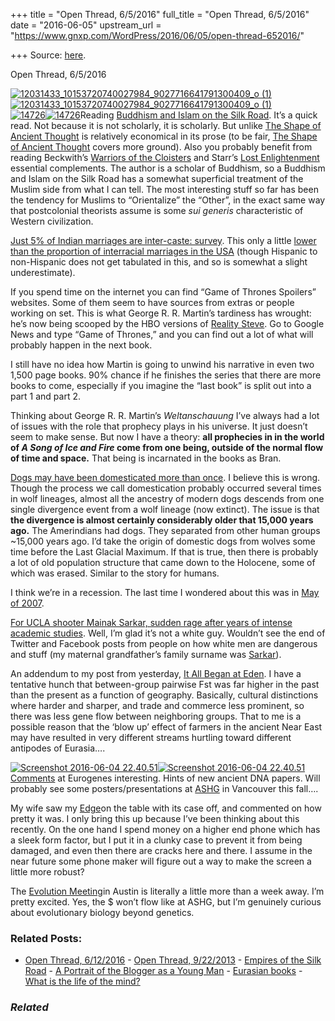 +++
title = "Open Thread, 6/5/2016"
full_title = "Open Thread, 6/5/2016"
date = "2016-06-05"
upstream_url = "https://www.gnxp.com/WordPress/2016/06/05/open-thread-652016/"

+++
Source: [here](https://www.gnxp.com/WordPress/2016/06/05/open-thread-652016/).

Open Thread, 6/5/2016

[![12031433_10153720740027984_9027716641791300409_o (1)](https://i0.wp.com/www.unz.com/wp-content/uploads/2016/06/12031433_10153720740027984_9027716641791300409_o-1-1024x915.jpg?resize=600%2C536)![12031433_10153720740027984_9027716641791300409_o (1)](https://i0.wp.com/www.unz.com/wp-content/uploads/2016/06/12031433_10153720740027984_9027716641791300409_o-1-1024x915.jpg?resize=600%2C536)](https://i0.wp.com/www.unz.com/wp-content/uploads/2016/06/12031433_10153720740027984_9027716641791300409_o-1.jpg)  
[![14726](https://i0.wp.com/www.unz.com/wp-content/uploads/2016/06/14726-208x300.jpg?resize=208%2C300)![14726](https://i0.wp.com/www.unz.com/wp-content/uploads/2016/06/14726-208x300.jpg?resize=208%2C300)](https://www.amazon.com/exec/obidos/ASIN/0812222598/geneexpressio-20)Reading [Buddhism and Islam on the Silk Road](https://www.amazon.com/exec/obidos/ASIN/0812222598/geneexpressio-20). It’s a quick read. Not because it is not scholarly, it is scholarly. But unlike [The Shape of Ancient Thought](https://www.amazon.com/Shape-Ancient-Thought-Comparative-Philosophies-ebook/dp/B007704Y80?ie=UTF8&redirect=true&tag=geneexpressio-20) is relatively economical in its prose (to be fair, [The Shape of Ancient Thought](https://www.amazon.com/Shape-Ancient-Thought-Comparative-Philosophies-ebook/dp/B007704Y80?ie=UTF8&redirect=true&tag=geneexpressio-20) covers more ground). Also you probably benefit from reading Beckwith’s [Warriors of the Cloisters](https://www.amazon.com/exec/obidos/ASIN/0691155313/geneexpressio-20) and Starr’s [Lost Enlightenment](https://www.amazon.com/exec/obidos/ASIN/0691157731/geneexpressio-20) essential complements. The author is a scholar of Buddhism, so a Buddhism and Islam on the Silk Road has a somewhat superficial treatment of the Muslim side from what I can tell. The most interesting stuff so far has been the tendency for Muslims to “Orientalize” the “Other”, in the exact same way that postcolonial theorists assume is some *sui generis* characteristic of Western civilization.

[Just 5% of Indian marriages are inter-caste: survey](http://www.thehindu.com/data/just-5-per-cent-of-indian-marriages-are-intercaste/article6591502.ece). This only a little [lower than the proportion of interracial marriages in the USA](https://www.pewresearch.org/fact-tank/2015/06/12/interracial-marriage-who-is-marrying-out/) (though Hispanic to non-Hispanic does not get tabulated in this, and so is somewhat a slight underestimate).

If you spend time on the internet you can find “Game of Thrones Spoilers” websites. Some of them seem to have sources from extras or people working on set. This is what George R. R. Martin’s tardiness has wrought: he’s now being scooped by the HBO versions of [Reality Steve](http://realitysteve.com/). Go to Google News and type “Game of Thrones,” and you can find out a lot of what will probably happen in the next book.

I still have no idea how Martin is going to unwind his narrative in even two 1,500 page books. 90% chance if he finishes the series that there are more books to come, especially if you imagine the “last book” is split out into a part 1 and part 2.

Thinking about George R. R. Martin’s *Weltanschauung* I’ve always had a lot of issues with the role that prophecy plays in his universe. It just doesn’t seem to make sense. But now I have a theory: **all prophecies in in the world of *A Song of Ice and Fire* come from one being, outside of the normal flow of time and space.** That being is incarnated in the books as Bran.

[Dogs may have been domesticated more than once](http://www.sciencemag.org/news/2016/06/dogs-may-have-been-domesticated-more-once). I believe this is wrong. Though the process we call domestication probably occurred several times in wolf lineages, almost all the ancestry of modern dogs descends from one single divergence event from a wolf lineage (now extinct). The issue is that **the divergence is almost certainly considerably older that 15,000 years ago.** The Amerindians had dogs. They separated from other human groups \~15,000 years ago. I’d take the origin of domestic dogs from wolves some time before the Last Glacial Maximum. If that is true, then there is probably a lot of old population structure that came down to the Holocene, some of which was erased. Similar to the story for humans.

I think we’re in a recession. The last time I wondered about this was in [May of 2007](http://scienceblogs.com/gnxp/2007/05/05/recession/).

[For UCLA shooter Mainak Sarkar, sudden rage after years of intense academic studies](http://www.latimes.com/local/lanow/la-me-la-mainak-sarkar-ucla-shooter-20160602-snap-story.html). Well, I’m glad it’s not a white guy. Wouldn’t see the end of Twitter and Facebook posts from people on how white men are dangerous and stuff (my maternal grandfather’s family surname was [Sarkar](https://en.wikipedia.org/wiki/Kayastha#Modern_India)).

An addendum to my post from yesterday, [It All Began at Eden](http://www.unz.com/gnxp/it-all-began-at-eden/). I have a tentative hunch that between-group pairwise Fst was far higher in the past than the present as a function of geography. Basically, cultural distinctions where harder and sharper, and trade and commerce less prominent, so there was less gene flow between neighboring groups. That to me is a possible reason that the ‘blow up’ effect of farmers in the ancient Near East may have resulted in very different streams hurtling toward different antipodes of Eurasia….

[![Screenshot 2016-06-04 22.40.51](https://i0.wp.com/www.unz.com/wp-content/uploads/2016/06/Screenshot-2016-06-04-22.40.51-155x300.png?resize=155%2C300)![Screenshot 2016-06-04 22.40.51](https://i0.wp.com/www.unz.com/wp-content/uploads/2016/06/Screenshot-2016-06-04-22.40.51-155x300.png?resize=155%2C300)](https://www.amazon.com/exec/obidos/ASIN/B01D1J91BU/geneexpressio-20)[Comments](https://www.blogger.com/comment.g?blogID=4123559132014627431&postID=920910745018147185&isPopup=true) at Eurogenes interesting. Hints of new ancient DNA papers. Will probably see some posters/presentations at [ASHG](https://www.ashg.org/2016meeting/) in Vancouver this fall….

My wife saw my [Edge](https://www.amazon.com/exec/obidos/ASIN/B01D1J91BU/geneexpressio-20)on the table with its case off, and commented on how pretty it was. I only bring this up because I’ve been thinking about this recently. On the one hand I spend money on a higher end phone which has a sleek form factor, but I put it in a clunky case to prevent it from being damaged, and even then there are cracks here and there. I assume in the near future some phone maker will figure out a way to make the screen a little more robust?

The [Evolution Meeting](evolutionmeetings.org/evolution-2016---austin-texas.html)in Austin is literally a little more than a week away. I’m pretty excited. Yes, the \$ won’t flow like at ASHG, but I’m genuinely curious about evolutionary biology beyond genetics.

### Related Posts:

- [Open Thread,
  6/12/2016](https://www.gnxp.com/WordPress/2016/06/12/open-thread-6122016/) - [Open Thread,
  9/22/2013](https://www.gnxp.com/WordPress/2013/09/22/open-thread-9222013/) - [Empires of the Silk
  Road](https://www.gnxp.com/WordPress/2009/08/30/empires-of-the-silk-road/) - [A Portrait of the Blogger as a Young
  Man](https://www.gnxp.com/WordPress/2016/02/25/a-portrait-of-the-blogger-as-a-young-man/) - [Eurasian
  books](https://www.gnxp.com/WordPress/2009/09/13/eurasian-books/) - [What is the life of the
  mind?](https://www.gnxp.com/WordPress/2019/08/02/what-is-the-life-of-the-mind/)

### *Related*

[](https://www.addtoany.com/add_to/facebook?linkurl=https%3A%2F%2Fwww.gnxp.com%2FWordPress%2F2016%2F06%2F05%2Fopen-thread-652016%2F&linkname=Open%20Thread%2C%206%2F5%2F2016 "Facebook")[](https://www.addtoany.com/add_to/twitter?linkurl=https%3A%2F%2Fwww.gnxp.com%2FWordPress%2F2016%2F06%2F05%2Fopen-thread-652016%2F&linkname=Open%20Thread%2C%206%2F5%2F2016 "Twitter")[](https://www.addtoany.com/add_to/email?linkurl=https%3A%2F%2Fwww.gnxp.com%2FWordPress%2F2016%2F06%2F05%2Fopen-thread-652016%2F&linkname=Open%20Thread%2C%206%2F5%2F2016 "Email")[](https://www.addtoany.com/share)
